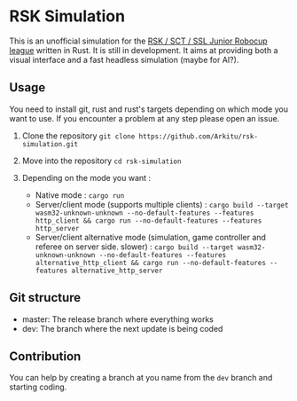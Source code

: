 # RSK Simulation
This is an unofficial simulation for the [RSK / SCT / SSL Junior Robocup league](https://robot-soccer-kit.github.io/) written in Rust. It is still in development. It aims at providing both a visual interface and a fast headless simulation (maybe for AI?).

## Usage
You need to install git, rust and rust's targets depending on which mode you want to use. If you encounter a problem at any step please open an issue.

1. Clone the repository
`
git clone https://github.com/Arkitu/rsk-simulation.git
`

2. Move into the repository
`
cd rsk-simulation
`

3. Depending on the mode you want :
   - Native mode : `cargo run`
   - Server/client mode (supports multiple clients) : `cargo build --target wasm32-unknown-unknown --no-default-features --features http_client && cargo run --no-default-features --features http_server`
   - Server/client alternative mode (simulation, game controller and referee on server side. slower) : `cargo build --target wasm32-unknown-unknown --no-default-features --features alternative_http_client && cargo run --no-default-features --features alternative_http_server`

## Git structure
- master: The release branch where everything works
- dev: The branch where the next update is being coded

## Contribution
You can help by creating a branch at you name from the `dev` branch and starting coding.

